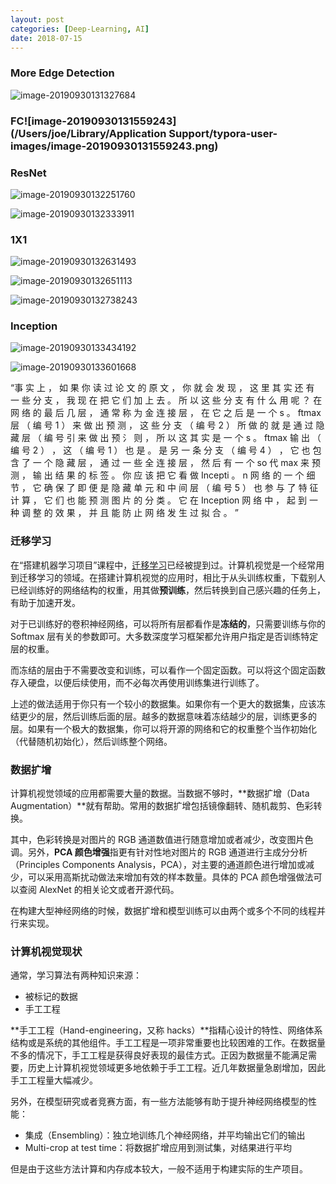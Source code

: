 ```yaml
---
layout: post
categories: [Deep-Learning, AI]
date: 2018-07-15
---
```

### More Edge Detection

![image-20190930131327684](https://tva1.sinaimg.cn/large/006y8mN6ly1g7hgvsxddgj30oc13o1kx.jpg)

### FC![image-20190930131559243](/Users/joe/Library/Application Support/typora-user-images/image-20190930131559243.png)

### ResNet

![image-20190930132251760](https://tva1.sinaimg.cn/large/006y8mN6ly1g7hh5larukj31540u0u0x.jpg)

![image-20190930132333911](https://tva1.sinaimg.cn/large/006y8mN6ly1g7hh6b4jv8j30u00znnpd.jpg)

### 1X1

![image-20190930132631493](https://tva1.sinaimg.cn/large/006y8mN6ly1g7hh9e9z08j30vm0sukhp.jpg)

![image-20190930132651113](https://tva1.sinaimg.cn/large/006y8mN6ly1g7hh9q42hqj31320ps1kx.jpg)

![image-20190930132738243](https://tva1.sinaimg.cn/large/006y8mN6ly1g7hhajkqtsj30u00wl7wh.jpg)

### Inception

![image-20190930133434192](https://tva1.sinaimg.cn/large/006y8mN6ly1g7hhhrhpwsj30u00vohdt.jpg)

![image-20190930133601668](https://tva1.sinaimg.cn/large/006y8mN6ly1g7hhja5itdj30wi0u01kx.jpg)

“事 实 上 ， 如 果 你 读 过 论 文 的 原 文 ， 你 就 会 发 现 ， 这 里 其 实 还 有 一 些 分 支 ， 我 现 在 把 它 们 加 上 去 。 所 以 这 些 分 支 有 什  么 用 呢 ？ 在 网 络 的 最 后 几 层 ， 通 常 称 为 金 连 接 层 ， 在 它 之 后 是 一 个 s 。 ftmax 层 （ 编 号 1 ） 来 做 出 预 测 ， 这 些 分 支  （ 编 号 2 ） 所 做 的 就 是 通 过 隐 藏 层 （ 编 号 引 来 做 出 预 氵 则 ， 所 以 这 其 实 是 一 个 s 。 ftmax 输 出 （ 编 号 2 ） ， 这 （ 编 号  1 ） 也 是 。 是 另 一 条 分 支 （ 编 号 4 ） ， 它 也 包 含 了 一 个 隐 藏 层 ， 通 过 一 些 全 连 接 层 ， 然 后 有 一 个 so 代 max 来 预  测 ， 输 出 结 果 的 标 签 。  你 应 该 把 它 看 做 Incepti 。 n 网 络 的 一 个 细 节 ， 它 确 保 了 即 便 是 隐 藏 单 元 和 中 间 层 （ 编 号 5 ） 也 参 与 了 特 征 计 算 ， 它  们 也 能 预 测 图 片 的 分 类 。 它 在 Inception 网 络 中 ， 起 到 一 种 调 整 的 效 果 ， 并 且 能 防 止 网 络 发 生 过 拟 合 。  ”




### 迁移学习

在“搭建机器学习项目”课程中，[迁移学习](http://kyonhuang.top/Andrew-Ng-Deep-Learning-notes/#/Structuring_Machine_Learning_Projects/%E6%9C%BA%E5%99%A8%E5%AD%A6%E4%B9%A0%EF%BC%88ML%EF%BC%89%E7%AD%96%E7%95%A5%EF%BC%882%EF%BC%89?id=%e8%bf%81%e7%a7%bb%e5%ad%a6%e4%b9%a0)已经被提到过。计算机视觉是一个经常用到迁移学习的领域。在搭建计算机视觉的应用时，相比于从头训练权重，下载别人已经训练好的网络结构的权重，用其做**预训练**，然后转换到自己感兴趣的任务上，有助于加速开发。

对于已训练好的卷积神经网络，可以将所有层都看作是**冻结的**，只需要训练与你的 Softmax 层有关的参数即可。大多数深度学习框架都允许用户指定是否训练特定层的权重。

而冻结的层由于不需要改变和训练，可以看作一个固定函数。可以将这个固定函数存入硬盘，以便后续使用，而不必每次再使用训练集进行训练了。

上述的做法适用于你只有一个较小的数据集。如果你有一个更大的数据集，应该冻结更少的层，然后训练后面的层。越多的数据意味着冻结越少的层，训练更多的层。如果有一个极大的数据集，你可以将开源的网络和它的权重整个当作初始化（代替随机初始化），然后训练整个网络。

### 数据扩增

计算机视觉领域的应用都需要大量的数据。当数据不够时，**数据扩增（Data Augmentation）**就有帮助。常用的数据扩增包括镜像翻转、随机裁剪、色彩转换。

其中，色彩转换是对图片的 RGB 通道数值进行随意增加或者减少，改变图片色调。另外，**PCA 颜色增强**指更有针对性地对图片的 RGB 通道进行主成分分析（Principles Components Analysis，PCA），对主要的通道颜色进行增加或减少，可以采用高斯扰动做法来增加有效的样本数量。具体的 PCA 颜色增强做法可以查阅 AlexNet 的相关论文或者开源代码。

在构建大型神经网络的时候，数据扩增和模型训练可以由两个或多个不同的线程并行来实现。

### 计算机视觉现状

通常，学习算法有两种知识来源：

* 被标记的数据
* 手工工程

**手工工程（Hand-engineering，又称 hacks）**指精心设计的特性、网络体系结构或是系统的其他组件。手工工程是一项非常重要也比较困难的工作。在数据量不多的情况下，手工工程是获得良好表现的最佳方式。正因为数据量不能满足需要，历史上计算机视觉领域更多地依赖于手工工程。近几年数据量急剧增加，因此手工工程量大幅减少。

另外，在模型研究或者竞赛方面，有一些方法能够有助于提升神经网络模型的性能：

* 集成（Ensembling）：独立地训练几个神经网络，并平均输出它们的输出
* Multi-crop at test time：将数据扩增应用到测试集，对结果进行平均

但是由于这些方法计算和内存成本较大，一般不适用于构建实际的生产项目。

